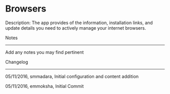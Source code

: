 Browsers
===========

Description: The app provides of the information, installation links, and update details you need to actively manage your internet browsers.


Notes

----

Add any notes you may find pertinent
 


Changelog

----
05/11/2016, smmadara, Initial configuration and content addition

05/11/2016, emmoksha, Initial Commit